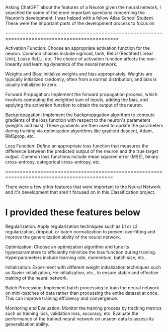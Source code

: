 Asking ChatGPT about the features of a Neuron given the neural network, I searched for some of the more important questions concerning the Neuron's development. I was helped with a fellow Atlas School Student. These were the important parts of the development process to focus on 

=============================================================================================

Activation Function: Choose an appropriate activation function for the neuron. Common choices include sigmoid, tanh, ReLU (Rectified Linear Unit), Leaky ReLU, etc. The choice of activation function affects the non-linearity and learning dynamics of the neural network.

Weights and Bias: Initialize weights and bias appropriately. Weights are typically initialized randomly, often from a normal distribution, and bias is usually initialized to zero.

Forward Propagation: Implement the forward propagation process, which involves computing the weighted sum of inputs, adding the bias, and applying the activation function to obtain the output of the neuron.

Backpropagation: Implement the backpropagation algorithm to compute gradients of the loss function with respect to the neuron's parameters (weights and bias). These gradients are then used to update the parameters during training via optimization algorithms like gradient descent, Adam, RMSprop, etc.

Loss Function: Define an appropriate loss function that measures the difference between the predicted output of the neuron and the true target output. Common loss functions include mean squared error (MSE), binary cross-entropy, categorical cross-entropy, etc.

===========================================================================================

There were a few other features that were important to the Neural Network and it's development that aren't focused on in this Classification project.

I provided these features below
==============================

Regularization: Apply regularization techniques such as L1 or L2 regularization, dropout, or batch normalization to prevent overfitting and improve the generalization ability of the neural network.

Optimization: Choose an optimization algorithm and tune its hyperparameters to efficiently minimize the loss function during training. Hyperparameters include learning rate, momentum, batch size, etc.

Initialization: Experiment with different weight initialization techniques such as Xavier initialization, He initialization, etc., to ensure stable and effective training of the neural network.

Batch Processing: Implement batch processing to train the neural network on mini-batches of data rather than processing the entire dataset at once. This can improve training efficiency and convergence.

Monitoring and Evaluation: Monitor the training process by tracking metrics such as training loss, validation loss, accuracy, etc. Evaluate the performance of the trained neural network on unseen data to assess its generalization ability.


